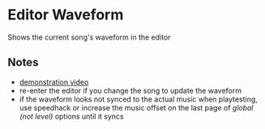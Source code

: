 # Editor Waveform
Shows the current song's waveform in the editor

## Notes
 - [demonstration video](https://youtu.be/sE_xLYuiZm8)
 - re-enter the editor if you change the song to update the waveform
 - if the waveform looks not synced to the actual music when playtesting, use speedhack or increase the music offset on the last page of *global (not level)* options until it syncs
